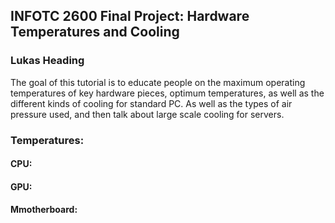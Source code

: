## INFOTC 2600 Final Project: Hardware Temperatures and Cooling
### Lukas Heading
The goal of this tutorial is to educate people on the maximum operating temperatures of key hardware pieces, optimum temperatures, as well as the different kinds of cooling for standard PC. As well as the types of air pressure used, and then talk about large scale cooling for servers.

### Temperatures:

#### CPU:

#### GPU:

#### Mmotherboard:
